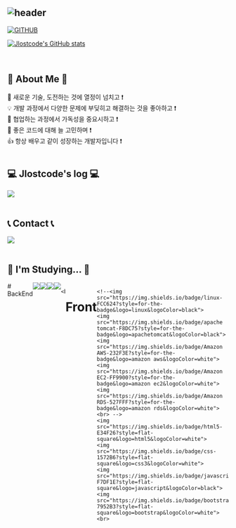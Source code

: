 <div >
  
![header](https://capsule-render.vercel.app/api?type=soft&color=CED8F6&text=Welcome%20to%20Jlostcode's%20GitHub%20👋&animation=twinkling&fontSize=35&fontAlignY=40&fontAlign=65&height=250)
---
  
[![GITHUB](https://hits.seeyoufarm.com/api/count/incr/badge.svg?url=https%3A%2F%2Fgithub.com%2FJlostcode&count_bg=%2389C0EB&title_bg=%232F2E2E&icon=github.svg&icon_color=%23FFFFFF&title=GITHUB&edge_flat=false)](https://github.com/Jlostcode)

[![Jlostcode's GitHub stats](https://github-readme-stats.vercel.app/api?username=Jlostcode&include_all_commits=true&theme=nord&hide_border=true&count_private=true)](https://github.com/Jlostcode/github-readme-stats)
 
<br>

## 🙋 About Me 🙋
<div style="text-align: left;" style="display:flex; flex-direction:row;">
    🎵 새로운 기술, 도전하는 것에 열정이 넘치고 ❗<br>
    💡 개발 과정에서 다양한 문제에 부딪히고 해결하는 것을 좋아하고 ❗<br>
    👥 협업하는 과정에서 가독성을 중요시하고 ❗<br>
    🌟 좋은 코드에 대해 늘 고민하며 ❗<br>
    👍 항상 배우고 같이 성장하는 개발자입니다 ❗<br>
</div><br>

## 💻 Jlostcode's log 💻
<div style="display:flex; flex-direction:row;">
    <a href="https://blog.naver.com/jlostcode">
        <img src="https://img.shields.io/badge/blog-000000?style=for-the-badge&logo=NAVER&logoColor=white&color=green"> 
    </a>
</div><br>

 
## 📞 Contact 📞
<div style="display:flex; flex-direction:row;">
    <a href="mailto:ksyczx@naver.com">
        <img src="https://img.shields.io/badge/naver-EA4335?style=for-the-badge&logo=naver&logoColor=white&color=green"> 
    </a>
</div><br>
    
## 🔨 I'm Studying... 🔨
<div style="display:flex; flex-direction:row;">
  # BackEnd
    <img src="https://img.shields.io/badge/Java-007396?style=for-the-badge&logo=Java&logoColor=white"> 
    <img src="https://img.shields.io/badge/Spring Boot-6DB33F?style=for-the-badge&logo=spring boot&logoColor=white"> 
    <!--<img src="https://img.shields.io/badge/Gradle-02303A?style=for-the-badge&logo=gradle&logoColor=white"> -->
    <img src="https://img.shields.io/badge/oracle-F80000?style=for-the-badge&logo=oracle&logoColor=white"> 
    <img src="https://img.shields.io/badge/mysql-4479A1?style=for-the-badge&logo=mysql&logoColor=white"> 
    
    <br>
 # Front
    
    <!--<img src="https://img.shields.io/badge/linux-FCC624?style=for-the-badge&logo=linux&logoColor=black"> 
    <img src="https://img.shields.io/badge/apache tomcat-F8DC75?style=for-the-badge&logo=apachetomcat&logoColor=black">
    <img src="https://img.shields.io/badge/Amazon AWS-232F3E?style=for-the-badge&logo=amazon aws&logoColor=white"> 
    <img src="https://img.shields.io/badge/Amazon EC2-FF9900?style=for-the-badge&logo=amazon ec2&logoColor=white"> 
    <img src="https://img.shields.io/badge/Amazon RDS-527FFF?style=for-the-badge&logo=amazon rds&logoColor=white">
    <br> -->
    <img src="https://img.shields.io/badge/html5-E34F26?style=flat-square&logo=html5&logoColor=white"> 
    <img src="https://img.shields.io/badge/css-1572B6?style=flat-square&logo=css3&logoColor=white"> 
    <img src="https://img.shields.io/badge/javascript-F7DF1E?style=flat-square&logo=javascript&logoColor=black"> 
    <img src="https://img.shields.io/badge/bootstrap-7952B3?style=flat-square&logo=bootstrap&logoColor=white">
    <br>
</div><br>
</div>
